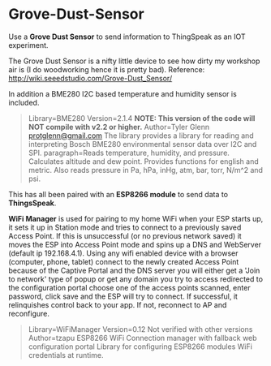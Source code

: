 Grove-Dust-Sensor
=================

Use a **Grove Dust Sensor** to send information to ThingSpeak as an IOT experiment.

The Grove Dust Sensor is a nifty little device to see how dirty my workshop air is (I do woodworking hence it is pretty bad).
Reference:  http://wiki.seeedstudio.com/Grove-Dust_Sensor/

In addition a BME280 I2C based temperature and humidity sensor is included.
> Library=BME280
> Version=2.1.4  **NOTE: This version of the code will NOT compile with v2.2 or higher.**
> Author=Tyler Glenn <protglenn@gmail.com>
> The library provides a library for reading and interpreting Bosch BME280 environmental sensor data over I2C and SPI.
> paragraph=Reads temperature, humidity, and pressure. Calculates altitude and dew point. Provides functions for english and metric. 
> Also reads pressure in Pa, hPa, inHg, atm, bar, torr, N/m^2 and psi.

This has all been paired with an **ESP8266 module** to send data to **ThingsSpeak**.

**WiFi Manager** is used for pairing to my home WiFi when your ESP starts up, it sets it up in Station mode and tries to connect
to a previously saved Access Point. If this is unsuccessful (or no previous network saved) it moves the ESP into Access Point
mode and spins up a DNS and WebServer (default ip 192.168.4.1).
Using any wifi enabled device with a browser (computer, phone, tablet) connect to the newly created Access Point
because of the Captive Portal and the DNS server you will either get a 'Join to network' type of popup or get 
any domain you try to access redirected to the configuration portal choose one of the access points scanned, enter password, 
click save and the ESP will try to connect. If successful, it relinquishes control back to your app. 
If not, reconnect to AP and reconfigure.
> Library=WiFiManager
> Version=0.12	Not verified with other versions
> Author=tzapu
> ESP8266 WiFi Connection manager with fallback web configuration portal
> Library for configuring ESP8266 modules WiFi credentials at runtime.
